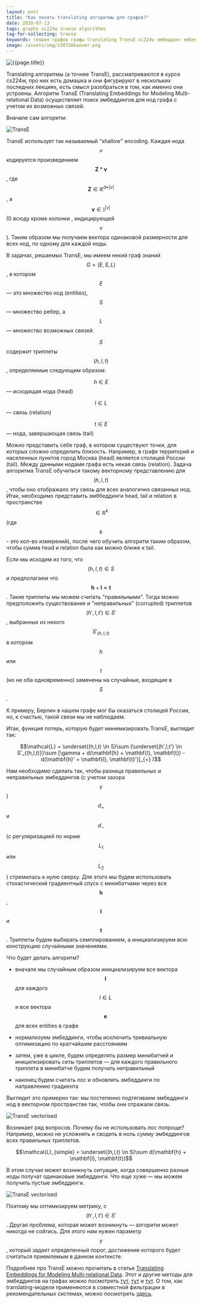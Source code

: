 ```yaml
---
layout: post
title: "Как понять translating алгоритмы для графов?"
date: 2020-07-13
tags: graphs sc224w transe algorithms
tag-for-sollecting: transe
keywords: теория графов графы translating TransE sc224w эмбеддинг embedding
image: /assets/img/130720banner.png
---
```


![{{page.title}}](../../..{{page.image}})

Translating алгоритмы (а точнее TransE), рассматриваются в курсе cs224w, про них есть домашка и они фигурируют в нескольких последних лекциях, есть смысл разобраться в том, как именно они устроены. Алгоритм TransE (Translating Embeddings for Modeling Multi-relational Data) осуществляет поиск эмбеддингов для нод графа с учетом их возможных связей.

Вначале сам алгоритм:

![TransE](../../../assets/img/130720-01.png)

TransE использует так называемый "shallow" encoding. Каждая нода $$v$$ кодируется произведением $$\mathbf{Z}*\mathbf{v}$$, где $$\mathbf{Z} \in \mathbb{R}^{d * \vert v\vert}$$, а $$\mathbf{v} \in \mathbb{I}^{\vert v\vert }$$ (0 всюду кроме колонки , индицирующей $$v$$). Таким образом мы получаем вектора одинаковой размерности для всех нод, по одному для каждой ноды.

В задачах, решаемых TransE, мы имеем некий граф знаний $$G = (E, S, L)$$, в котором $$E$$ — это множество нод (entities), $$S$$ — множество ребер, а $$L$$ — множество возможных связей.

$$S$$ содержит триплеты $$(h, l, t)$$, определяемые следующим образом:

$$h \in E$$ — исходящая нода (head)

$$l \in L$$ — связь (relation)

$$t \in E$$ — нода, завершающая связь (tail)

Можно представить себе граф, в котором существуют точки, для которых сложно определить близость. Например, в графе территорий и населенных пунктов город Москва (head) является столицей России (tail). Между данными нодами графа есть некая связь (relation). Задача алгоритма TransE обучиться такому векторному представлению для $$(h, l, t)$$, чтобы оно отображало эту связь для всех аналогично связанных нод. Итак, необходимо представить эмббеддинги head, tail и relation в пространстве $$\in \mathbb{R}^k$$ (где $$k$$ - это кол-во измерений), после чего обучить алгоритм таким образом, чтобы сумма head и relation была как можно ближе к tail.

Если мы исходим из того, что $$(h, l, t) \in S$$ и предполагаем что $$\mathbf{h} + \mathbf{l} \approx \mathbf{t}$$. Такие триплеты мы можем считать "правильными". Тогда можно предположить существование и "неправильных" (corrupted) триплетов $$(h', l, t') \in S'$$, выбранных из некого $$S'_{(h, l, t)}$$в котором $$h$$ или $$t$$ (но не оба одновременно) заменены на случайные, входящие в $$S$$.

К примеру, Берлин в нашем графе мог бы оказаться столицей России, но, к счастью, такой связи мы не наблюдаем.

Итак, функция потерь, которую будет минимизировать TransE, выглядит так:

$$\mathcal{L} = \underset{(h,l,t) \in S}\sum (\underset{(h',l,t') \in S'_{(h,l,t)}}\sum [\gamma + d(\mathbf{h} + \mathbf{l}, \mathbf{t}) - d(\mathbf{h}' + \mathbf{l}, \mathbf{t}')]_{+} )$$

Нам необходимо сделать так, чтобы разница правильных и неправильных эмбеддингов (с учетом зазора $$\gamma$$) $$d_{+}$$ и $$d_{-}$$ (с регуляризацией по норме $$L_{1}$$ или $$L_{2}$$) стремилась к нулю сверху. Для этого мы будем использовать стохастический градиентный спуск с минибатчами через все $$\mathbf{h}$$, $$\mathbf{l}$$ и $$\mathbf{t}$$. Триплеты будем выбирать семплированием, а инициализируем всю конструкцию случайными значениями.

Что будет делать алгоритм?

- вначале мы случайным образом инициализируем все вектора $$\mathbf{l}$$ для каждого $$l \in L$$ и все вектора $$\mathbf{e}$$ для всех entities в графе

- нормализуем эмбеддинги, чтобы исключить тривиальную оптимизацию по кратчайшим расстояниям

- затем, уже в цикле, будем определять размер минибатчей и иницилизировать сеты триплетов — для каждого правильного триплета в минибатче будем получать неправильный

- наконец будем считать лос и обновлять эмбеддинги по направлению градиента

Выглядит это примерно так: мы постепенно подтягиваем эмбеддинги нод в векторном пространстве так, чтобы они отражали связь.

![TransE vectorised](../../../assets/img/130720-05.png)

Возникает ряд вопросов. Почему бы не использовать лос попроще? Например, можно не усложнять и сводить в ноль сумму эмбеддингов всех правильных триплетов.

$$\mathcal{L}_{simple} = \underset{(h,l,t) \in S}\sum d(\mathbf{h} + \mathbf{l}, \mathbf{t})$$

В этом случае может возникнуть ситуация, когда совершенно разные ноды получат одинаковые эмбеддинги. Что еще хуже — мы можем получить пустые эмбеддинги.

![TransE vectorised](../../../assets/img/130720-03.png)

Поэтому мы оптимизируем метрику, с $$(h', l, t') \in S'$$. Другая проблема, которая может возникнуть — алгоритм может никогда не сойтись. Для этого нам нужен параметр $$\gamma$$, который задает определенный порог, достижение которого будет считаться приемлемым в данном контексте.

Подробнее про TransE можно прочитать в статье [Translating Embeddings for Modeling Multi-relational Data](https://papers.nips.cc/paper/5071-translating-embeddings-for-modeling-multi-relational-data.pdf). Этот и другие методы для эмбеддингов на графах можно посмотреть [тут](https://arxiv.org/pdf/1705.02801.pdf), [тут](https://arxiv.org/pdf/1709.07604.pdf) и [тут](https://arxiv.org/pdf/1703.08098.pdf). О том, как translating-модели применяются в совместной фильтрации в рекомендательных системах, можно посмотреть [здесь](https://arxiv.org/pdf/1909.03193.pdf).
